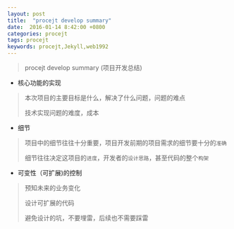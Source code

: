 ```yaml
---
layout: post
title:  "procejt develop summary"
date:  2016-01-14 8:42:00 +0800
categories: procejt
tags: procejt
keywords: procejt,Jekyll,web1992
---
```



> procejt develop summary (项目开发总结)
> 

-  核心功能的实现

> 本次项目的主要目标是什么，解决了什么问题，问题的难点
> 
> 技术实现问题的难度，成本
>

-  细节

> 项目中的细节往往十分重要，项目开发前期的项目需求的细节要十分的`准确`
> 
> 细节往往决定这项目的`进度`，开发者的`设计思路`，甚至代码的整个`构架`
>

- 可变性（可扩展)的控制

> 预知未来的业务变化
>
> 设计可扩展的代码
>
> 避免设计的坑，不要埋雷，后续也不需要踩雷
>

